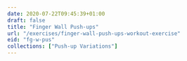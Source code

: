 ```yaml
---
date: 2020-07-22T09:45:39+01:00
draft: false
title: "Finger Wall Push-ups"
url: "/exercises/finger-wall-push-ups-workout-exercise"
eid: "fg-w-pus"
collections: ["Push-up Variations"]
---
```

